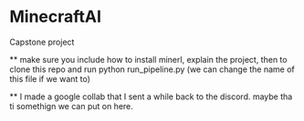 # MinecraftAI
Capstone project 

** make sure you include how to install minerl, explain the project, then to clone this repo and run python run_pipeline.py (we can change the name of this file if we want to) 

** I made a google collab that I sent a while back to the discord. maybe tha ti somethign we can put on here. 
